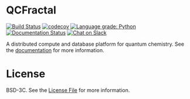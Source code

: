 # QCFractal
[![Build Status](https://travis-ci.org/MolSSI/QCFractal.svg?branch=master)](https://travis-ci.org/MolSSI/QCFractal)
[![codecov](https://codecov.io/gh/MolSSI/QCFractal/branch/master/graph/badge.svg)](https://codecov.io/gh/MolSSI/QCFractal)
[![Language grade: Python](https://img.shields.io/lgtm/grade/python/g/MolSSI/QCFractal.svg?logo=lgtm&logoWidth=18)](https://lgtm.com/projects/g/MolSSI/QCFractal/context:python)
[![Documentation Status](https://readthedocs.org/projects/qcfractal/badge/?version=latest)](https://qcfractal.readthedocs.io/en/latest/?badge=latest)
[![Chat on Slack](https://img.shields.io/badge/chat-on_slack-green.svg?longCache=true&style=flat&logo=slack)](https://join.slack.com/t/qcarchive/shared_invite/enQtNDIzNTQ2OTExODk0LTE3MWI0YzBjNzVhNzczNDM0ZTA5MmQ1ODcxYTc0YTA1ZDQ2MTk1NDhlMjhjMmQ0YWYwOGMzYzJkZTM2NDlmOGM)

A distributed compute and database platform for quantum chemistry. See the [documentation](https://qcfractal.readthedocs.io) for more information.

# License

BSD-3C. See the [License File](LICENSE) for more information.

